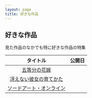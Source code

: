```yaml
---
layout: page
title: 好きな作品
---
```


## 好きな作品

見た作品のなかでも特に好きな作品の特集

|タイトル|公開日|
|:-:|:-:|
|[五等分の花嫁](./gotobun/gotobun.html)||
|[冴えない彼女の育てかた](./saekano/saekano.html)||
|[ソードアート・オンライン](./sao/sao.html)||
